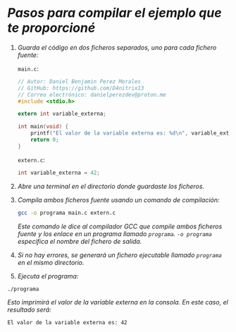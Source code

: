 <!-- Autor: Daniel Benjamin Perez Morales -->
<!-- GitHub: https://github.com/D4nitrix13 -->
<!-- GitLab: https://gitlab.com/D4nitrix13 -->
<!-- Correo electrónico: danielperezdev@proton.me -->
# ***Pasos para compilar el ejemplo que te proporcioné***

1. *Guarda el código en dos ficheros separados, uno para cada fichero fuente:*

    `main.c`:

    ```c
    // Autor: Daniel Benjamin Perez Morales
    // GitHub: https://github.com/D4nitrix13
    // Correo electrónico: danielperezdev@proton.me
    #include <stdio.h>

    extern int variable_externa;

    int main(void) {
        printf("El valor de la variable externa es: %d\n", variable_externa);
        return 0;
    }
    ```

    `extern.c`:

    ```c
    int variable_externa = 42;
    ```

2. *Abre una terminal en el directorio donde guardaste los ficheros.*

3. *Compila ambos ficheros fuente usando un comando de compilación:*

    ```bash
    gcc -o programa main.c extern.c 
    ```

    *Este comando le dice al compilador GCC que compile ambos ficheros fuente y los enlace en un programa llamado `programa`. `-o programa` especifica el nombre del fichero de salida.*

4. *Si no hay errores, se generará un fichero ejecutable llamado `programa` en el mismo directorio.*

5. *Ejecuta el programa:*

```bash
./programa
```

*Esto imprimirá el valor de la variable externa en la consola. En este caso, el resultado será:*

```txt
El valor de la variable externa es: 42
```
